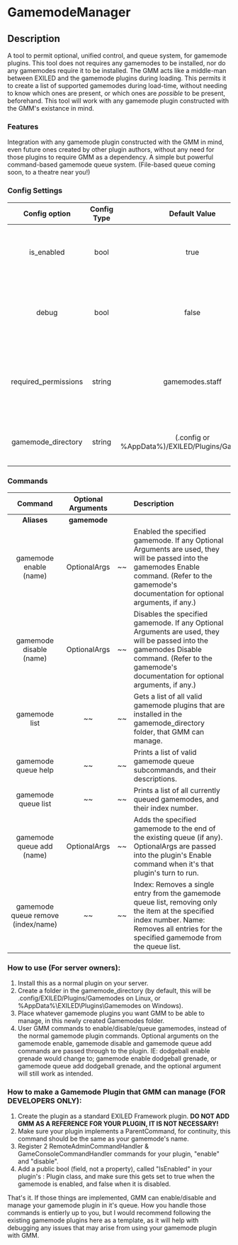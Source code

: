 GamemodeManager
======
## Description
A tool to permit optional, unified control, and queue system, for gamemode plugins. This tool does not requires any gamemodes to be installed, nor do any gamemodes require it to be installed. The GMM acts like a middle-man between EXILED and the gamemode plugins during loading. This permits it to create a list of supported gamemodes during load-time, without needing to know which ones are present, or which ones are *possible* to be present, beforehand. This tool will work with any gamemode plugin constructed with the GMM's existance in mind.

### Features
Integration with any gamemode plugin constructed with the GMM in mind, even future ones created by other plugin authors, without any need for those plugins to require GMM as a dependency.
A simple but powerful command-based gamemode queue system. (File-based queue coming soon, to a theatre near you!)

### Config Settings
Config option | Config Type | Default Value | Description
:---: | :---: | :---: | :------
is_enabled | bool | true | Whether or not this gamemode will be usable on the server.
debug | bool | false | Whether or not to display DEBUG messages in the console.
required_permissions | string | gamemodes.staff | The EXILED Permission string required by users to run GMM based commands.
gamemode_directory | string | (.config or %AppData%)/EXILED/Plugins/Gamemodes | The folder GMM will look for gamemode plugins in.

### Commands
Command | Optional Arguments | | Description
:---: | :---: | :---: | :------
**Aliases** | **gamemode**
gamemode enable (name) | OptionalArgs | ~~ | Enabled the specified gamemode. If any Optional Arguments are used, they will be passed into the gamemodes Enable command. (Refer to the gamemode's documentation for optional arguments, if any.)
gamemode disable (name) | OptionalArgs | ~~ | Disables the specified gamemode. If any Optional Arguments are used, they will be passed into the gamemodes Disable command. (Refer to the gamemode's documentation for optional arguments, if any.)
gamemode list | ~~ | ~~ | Gets a list of all valid gamemode plugins that are installed in the gamemode_directory folder, that GMM can manage.
gamemode queue help | ~~ | ~~ | Prints a list of valid gamemode queue subcommands, and their descriptions.
gamemode queue list | ~~ | ~~ | Prints a list of all currently queued gamemodes, and their index number.
gamemode queue add (name) | OptionalArgs | ~~ | Adds the specified gamemode to the end of the existing queue (if any). OptionalArgs are passed into the plugin's Enable command when it's that plugin's turn to run.
gamemode queue remove (index/name) | ~~ | ~~ | Index: Removes a single entry from the gamemode queue list, removing only the item at the specified index number. Name: Removes all entries for the specified gamemode from the queue list.

### How to use (For server owners):
1. Install this as a normal plugin on your server.
2. Create a folder in the gamemode_directory (by default, this will be .config/EXILED/Plugins/Gamemodes on Linux, or %AppData%\EXILED\Plugins\Gamemodes on Windows).
3. Place whatever gamemode plugins you want GMM to be able to manage, in this newly created Gamemodes folder.
4. User GMM commands to enable/disable/queue gamemodes, instead of the normal gamemode plugin commands. Optional arguments on the gamemode enable, gamemode disable and gamemode queue add commands are passed through to the plugin. IE: dodgeball enable grenade would change to; gamemode enable dodgeball grenade, or gamemode queue add dodgeball grenade, and the optional argument will still work as intended.

### How to make a Gamemode Plugin that GMM can manage (FOR DEVELOPERS ONLY):
1. Create the plugin as a standard EXILED Framework plugin. **DO NOT ADD GMM AS A REFERENCE FOR YOUR PLUGIN, IT IS NOT NECESSARY!**
2. Make sure your plugin implements a ParentCommand, for continuity, this command should be the same as your gamemode's name. 
3. Register 2 RemoteAdminCommandHandler & GameConsoleCommandHandler commands for your plugin, "enable" and "disable".
4. Add a public bool (field, not a property), called "IsEnabled" in your plugin's : Plugin<Config> class, and make sure this gets set to true when the gamemode is enabled, and false when it is disabled.

That's it. If those things are implemented, GMM can enable/disable and manage your gamemode plugin in it's queue. How you handle those commands is entierly up to you, but I would recommend following the existing gamemode plugins here as a template, as it will help with debugging any issues that may arise from using your gamemode plugin with GMM.
